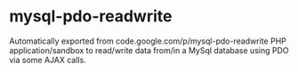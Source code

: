 # mysql-pdo-readwrite
Automatically exported from code.google.com/p/mysql-pdo-readwrite
PHP application/sandbox to read/write data from/in a MySql database using PDO via some AJAX calls.

